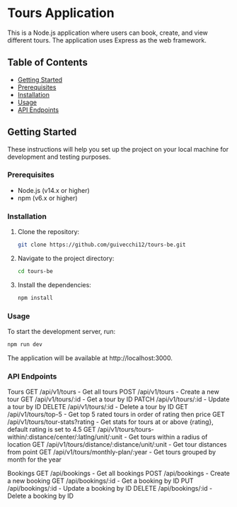 # Tours Application

This is a Node.js application where users can book, create, and view different tours. The application uses Express as the web framework.

## Table of Contents
- [Getting Started](#getting-started)
- [Prerequisites](#prerequisites)
- [Installation](#installation)
- [Usage](#usage)
- [API Endpoints](#api-endpoints)

## Getting Started

These instructions will help you set up the project on your local machine for development and testing purposes.

### Prerequisites

- Node.js (v14.x or higher)
- npm (v6.x or higher)

### Installation

1. Clone the repository:
    ```sh
    git clone https://github.com/guivecchi12/tours-be.git
    ```
2. Navigate to the project directory:
    ```sh
    cd tours-be
    ```
3. Install the dependencies:
    ```sh
    npm install
    ```

### Usage

To start the development server, run:
```sh
npm run dev
```
The application will be available at http://localhost:3000.

### API Endpoints

Tours
GET /api/v1/tours - Get all tours
POST /api/v1/tours - Create a new tour
GET /api/v1/tours/:id - Get a tour by ID
PATCH /api/v1/tours/:id - Update a tour by ID
DELETE /api/v1/tours/:id - Delete a tour by ID
GET /api/v1/tours/top-5 - Get top 5 rated tours in order of rating then price
GET /api/v1/tours/tour-stats?rating - Get stats for tours at or above {rating}, default rating is set to 4.5
GET /api/v1/tours/tours-within/:distance/center/:latlng/unit/:unit - Get tours within a radius of location
GET /api/v1/tours/distance/:distance/unit/:unit - Get tour distances from point
GET /api/v1/tours/monthly-plan/:year - Get tours grouped by month for the year


Bookings
GET /api/bookings - Get all bookings
POST /api/bookings - Create a new booking
GET /api/bookings/:id - Get a booking by ID
PUT /api/bookings/:id - Update a booking by ID
DELETE /api/bookings/:id - Delete a booking by ID